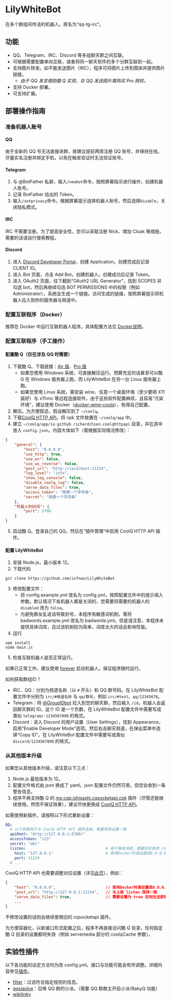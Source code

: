 LilyWhiteBot
===
在多个群组间传话的机器人。原名为“qq-tg-irc”。

## 功能
* QQ、Telegram、IRC、Discord 等多组聊天群之间互联。
* 可根据需要配置单向互联，或者将同一聊天软件的多个分群互联到一起。
* 支持图片转发。如不能发送图片（IRC），程序可将图片上传到图床并提供图片链接。
    * *由于 QQ 发言借助酷 Q 实现，在 QQ 发送图片需购买 Pro 授权。*
* 支持 Docker 部署。
* 可支持扩展。

## 部署操作指南
### 准备机器人账号
#### QQ
由于全新的 QQ 号无法直接进群，故建议提前两周注册 QQ 账号，并保持在线。尽量实名注册并绑定手机，以免在触发验证时无法验证账号。

#### Telegram
1. 与 @BotFather 私聊，输入`/newbot`命令，按照屏幕指示进行操作，创建机器人账号。
2. 记录 BotFather 给出的 Token。
3. 输入`/setprivacy`命令，根据屏幕提示选择机器人账号，然后选择`Disable`，关闭隐私模式。

#### IRC
IRC 不需要注册。为了提高安全性，您可以采取注册 Nick、增加 Cloak 等措施，需要的话请自行搜索教程。

#### Discord
1. 进入 [Discord Developer Portal](https://discordapp.com/developers/applications/)，创建 Application。创建完成后记录 CLIENT ID。
2. 进入 Bot 页面，点击 Add Bot，创建机器人。创建成功后记录 Token。
3. 进入 OAuth2 页面，往下翻到“OAuth2 URL Generator”，找到 SCOPES 并勾选 bot，然后再继续勾选 BOT PERMISSIONS 中的权限（例如 Administrator），系统会生成一个链接。访问生成的链接，按照屏幕提示将机器人拉入到你的服务器与频道中。
<!--
#### 微信
**警告：微信极容易被封号，请认真阅读[注意事项](https://github.com/infnan/LilyWhiteBot/wiki/%E5%BE%AE%E4%BF%A1%E6%B3%A8%E6%84%8F%E4%BA%8B%E9%A1%B9%EF%BC%88%E4%BD%BF%E7%94%A8%E5%89%8D%E5%BF%85%E8%AF%BB%EF%BC%81%EF%BC%89)之后再进行操作！**

1. 准备专用手机。除机器人账号外，不要登录其他账号。
2. 启动微信，实名制注册。
2. 绑定银行卡，并往微信钱包中塞一块钱。
3. 加三个真实的好友。
4. 在专用手机上挂机三周，以规避风控。
-->

### 配置互联程序（Docker）
推荐在 Docker 中运行互联机器人程序。具体配置方法见 [Docker说明](https://github.com/infnan/LilyWhiteBot/blob/master/README_Docker.md)。

### 配置互联程序（手工操作）
#### 配置酷 Q（仅在涉及 QQ 时需要）
1. 下载酷 Q。下载链接：[Air 版](http://dlsec.cqp.me/cqa-tuling)、[Pro 版](http://dlsec.cqp.me/cqp-full)
    * 如果您使用 Windows 系统，可直接解压运行。预算充足的话甚至可以酷 Q 在 Windows 服务器上跑，而 LilyWhiteBot 在另一台 Linux 服务器上跑。
    * 如果您使用 Linux 系统，需安装 wine、任意一个桌面环境（至少要把 X11 装好）与 x11vnc 等远程连接软件。由于这些软件配置麻烦，且容易“污染环境”，建议使用 Docker（[docker-wine-coolq](https://github.com/CoolQ/docker-wine-coolq)），免得自己配置。
2. 解压。为方便叙述，假设解压到了 `~/coolq`。
3. 下载[CoolQ HTTP API](https://github.com/richardchien/coolq-http-api/releases)。将 cpk 文件放置在 `~/coolq/app` 中。
4. 建立 `~/coolq/app/io.github.richardchien.coolqhttpapi` 目录，并在其中放入 `config.json`。内容大体如下（需根据实际情况修改）：
```json
{
    "general": {
        "host": "0.0.0.0",
        "use_http": true,
        "use_ws": false,
        "use_ws_reverse": false,
        "post_url": "http://localhost:11234",
        "log_level": "info",
        "show_log_console": false,
        "disable_coolq_log": false,
        "serve_data_files": true,
        "access_token": "随便一个字符串",
        "secret": "随便一个字符串"
    },
    "机器人的QQ号": {
        "port": 5700
    }
}
```
5. 启动酷 Q。登录自己的 QQ，然后在“插件管理”中启用 CoolQ HTTP API 插件。

#### 配置 LilyWhiteBot
1. 安装 Node.js，最小版本 12。
2. 下载代码
```
git clone https://github.com/infnan/LilyWhiteBot
```
3. 修改配置文件：
    * 将 config.example.yml 改名为 config.yml，按照配置文件中的提示填入参数。默认情况下各机器人都是关闭的，您需要将需要的机器人的 `disabled` 改为 `false`。
    * 为避免群友乱说话导致封号，本程序有敏感词机制。需将 badwords.example.yml 改名为 badwords.yml。但是请注意，本程序未提供具体词库，且过滤机制较为简单，词库太大的话会影响性能。
4. 运行
```
npm install
node main.js
```
5. 检查互联机器人是否正常运行。

如果已正常工作，建议使用 [forever](https://github.com/foreversd/forever) 启动机器人，保证程序随时运行。

如何获取群组ID？
* IRC、QQ：分别为频道名称（以 `#` 开头）和 QQ 群号码。在 LilyWhiteBot 配置文件中分别为 `irc/#频道名称` 与 `qq/群号`，例如 `irc/#test`、`qq/12345678`。
* Telegram：将 [@GroupIDbot](https://t.me/GroupIDbot) 拉入到您的聊天群，然后输入 `/id`，机器人会返回聊天群的 ID。这个 ID 是一个负数，在 LilyWhiteBot 配置文件中需要写成类似 `telegram/-1234567890` 的格式。
* Discord：进入 Discord 的用户设置（User Settings），找到 Appearance，启用“Enable Developer Mode”选项。然后右击聊天频道，在弹出菜单中选择“Copy ID”。在 LilyWhiteBot 配置文件中需要写成类似 `discord/1234567890` 的格式。

### 从其他版本升级
如果您从其他版本升级，请注意以下三点：

1. Node.js 最低版本为 12。
2. 配置文件格式由 json 换成了 yaml。json 配置文件仍然可用，但您会收到一条警告信息。
3. 程序不再支持酷 Q 的 [me.cqp.ishisashi.cqsocketapi.cpk](https://dl.bintray.com/mrhso/cqsocketapi/me.cqp.ishisashi.cqsocketapi.cpk) 插件（尽管还能继续使用，然而不保证效果），建议尽快更换成 [CoolQ HTTP API](https://cqhttp.cc/)。

如需使用新插件，请按照以下形式重新设置：
```yaml
QQ:
  # 以下参数用于与 CoolQ HTTP API 插件连接，需要和其设置一致
  apiRoot: "http://127.0.0.1:5700/"
  accessToken: "123"
  secret: "abc"
  listen:                                   # 用于接收消息，需要同步修改 CoolQ HTTP API 插件中 post_url 参数
    host: "127.0.0.1"                       # 使用Docker时请设置成0.0.0.0
    port: 11234
  # ...
```

CoolQ HTTP API 也需要调整对应设置（详见[此页](https://cqhttp.cc/docs/4.11/#/Configuration)），例如：
```json
{
    "host": "0.0.0.0",                      // 使用Docker时请设置成0.0.0.0
    "post_url": "http://127.0.0.1:11234",   // 与上面 listen 保持一致
    "serve_data_files": true,               // 需要设置为 true 否则无法获取图片消息内容
    ...
}
```

不修改设置的话则会继续使用旧的 cqsocketapi 插件。

为方便容器化，以新接口形式配置之后，程序不再直接访问酷 Q 目录，任何指定酷 Q 目录的设置都将失效（例如 servemedia 部分的 coolqCache 参数）。

## 实验性插件
以下各功能的设定方法均为改 config.yml。接口与功能可能会有所调整。详细内容参见[插件](https://github.com/infnan/LilyWhiteBot/wiki/%E6%8F%92%E4%BB%B6)。
* [filter](https://github.com/infnan/LilyWhiteBot/blob/master/plugins/filter.js)：过滤符合指定规则的信息。
* [qqxiaoice](https://github.com/infnan/LilyWhiteBot/blob/master/plugins/qqxiaoice.js)：召唤 QQ 群的小冰。（需要 QQ 群群主开启小冰/BabyQ 功能）
* [wikilinky](https://github.com/infnan/LilyWhiteBot/blob/master/plugins/wikilinky.js)
